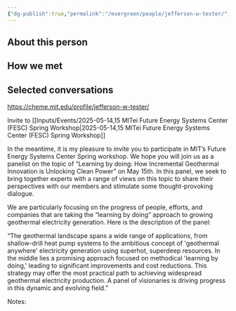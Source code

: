 ```yaml
---
{"dg-publish":true,"permalink":"/evergreen/people/jefferson-w-tester/","tags":["people","geo_eco"]}
---
```


## About this person


## How we met


## Selected conversations
https://cheme.mit.edu/profile/jefferson-w-tester/

Invite to [[Inputs/Events/2025-05-14,15 MITei Future Energy Systems Center (FESC) Spring Workshop\|2025-05-14,15 MITei Future Energy Systems Center (FESC) Spring Workshop]]

In the meantime, it is my pleasure to invite you to participate in MIT’s Future Energy Systems Center Spring workshop. We hope you will join us as a panelist on the topic of “Learning by doing: How Incremental Geothermal Innovation is Unlocking Clean Power” on May 15th. In this panel, we seek to bring together experts with a range of views on this topic to share their perspectives with our members and stimulate some thought-provoking dialogue.

We are particularly focusing on the progress of people, efforts, and companies that are taking the “learning by doing” approach to growing geothermal electricity generation. Here is the description of the panel:   
  
“The geothermal landscape spans a wide range of applications, from shallow-drill heat pump systems to the ambitious concept of 'geothermal anywhere' electricity generation using superhot, superdeep resources. In the middle lies a promising approach focused on methodical 'learning by doing,' leading to significant improvements and cost reductions. This strategy may offer the most practical path to achieving widespread geothermal electricity production. A panel of visionaries is driving progress in this dynamic and evolving field.”


Notes:
